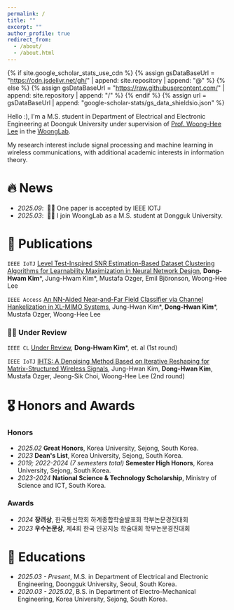 ```yaml
---
permalink: /
title: ""
excerpt: ""
author_profile: true
redirect_from: 
  - /about/
  - /about.html
---
```


{% if site.google_scholar_stats_use_cdn %}
{% assign gsDataBaseUrl = "https://cdn.jsdelivr.net/gh/" | append: site.repository | append: "@" %}
{% else %}
{% assign gsDataBaseUrl = "https://raw.githubusercontent.com/" | append: site.repository | append: "/" %}
{% endif %}
{% assign url = gsDataBaseUrl | append: "google-scholar-stats/gs_data_shieldsio.json" %}

<span class='anchor' id='about-me'></span>

Hello :), I'm a M.S. student in Department of Electrical and Electronic Engineering at Doonguk University under supervision of [Prof. Woong-Hee Lee](https://scholar.google.co.kr/citations?user=45Y7T0UAAAAJ&hl=ko&oi=ao) in the [WoongLab](https://sites.google.com/view/woonglab/home).

My research interest include signal processing and machine learning in wireless communications, with additional academic interests in information theory.


# 🔥 News
- *2025.09*: &nbsp;🎉🎉 One paper is accepted by IEEE IOTJ
- *2025.03*: &nbsp;🎉🎉 I join WoongLab as a M.S. student at Dongguk University.

# 📝 Publications 

 ``IEEE IoTJ`` [Level Test-Inspired SNR Estimation-Based Dataset Clustering Algorithms for Learnability Maximization in Neural Network Design](), **Dong-Hwam Kim***, Jung-Hwam Kim*, Mustafa Ozger, Emil Björonson, Woong-Hee Lee

``IEEE Access`` [An NN-Aided Near-and-Far Field Classifier via Channel Hankelization in XL-MIMO Systems](), Jung-Hwan Kim*, **Dong-Hwan Kim***, Mustafa Ozger, Woong-Hee Lee

### 🤦‍♂️ Under Review

`IEEE CL` [Under Review](), **Dong-Hwam Kim***, et. al (1st round)

`IEEE IoTJ` [IHTS: A Denoising Method Based on Iterative Reshaping for Matrix-Structured Wireless Signals](), Jung-Hwan Kim, **Dong-Hwan Kim**, Mustafa Ozger, Jeong-Sik Choi, Woong-Hee Lee (2nd round)


# 🎖 Honors and Awards

### Honors
- *2025.02* **Great Honors**, Korea University, Sejong, South Korea.
- *2023* **Dean's List**, Korea University, Sejong, South Korea.
- *2019; 2022-2024 (7 semesters total)* **Semester High Honors**, Korea University, Sejong, South Korea.
- *2023-2024* **National Science & Technology Scholarship**, Ministry of Science and ICT, South Korea.

### Awards
- *2024* **장려상**, 한국통신학회 하계종합학술발표회 학부논문경진대회
- *2023* **우수논문상**, 제4회 한국 인공지능 학술대회 학부논문경진대회

# 📖 Educations
- *2025.03 - Present*, M.S. in Department of Electrical and Electronic Engineering, Doongguk University, Seoul, South Korea.
- *2020.03 - 2025.02*, B.S. in Department of Electro-Mechanical Engineering, Korea University, Sejong, South Korea.

<!-- # 💬 Invited Talks
- *2021.06*, Lorem ipsum dolor sit amet, consectetur adipiscing elit. Vivamus ornare aliquet ipsum, ac tempus justo dapibus sit amet. 
- *2021.03*, Lorem ipsum dolor sit amet, consectetur adipiscing elit. Vivamus ornare aliquet ipsum, ac tempus justo dapibus sit amet.  \| [\[video\]](https://github.com/)

# 💻 Internships
- *2019.05 - 2020.02*, [Lorem](https://github.com/), China. -->